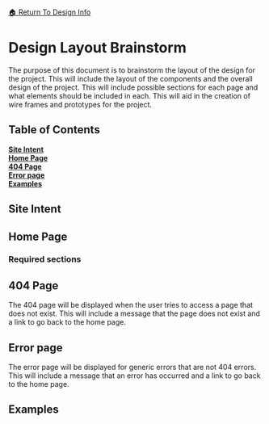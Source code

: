 [ &#127968; Return To Design Info](../design_info.md)

# Design Layout Brainstorm

The purpose of this document is to brainstorm the layout of the design for the project. This will include the layout of the components and the overall design of the project. This will include possible sections for each page and what elements should be included in each. This will aid in the creation of wire frames and prototypes for the project.

## Table of Contents

[**Site Intent**](#site-intent)<br>
[**Home Page**](#home-page)<br>
[**404 Page**](#404-page)<br>
[**Error page**](#error-page)<br>
[**Examples**](#examples)<br>
    <!-- - [**Home Depot**](#home-depot)<br> -->


## Site Intent

<!-- Due to how quickly end-user bounce can occur, the home page / landing page should be designed to quickly and effectively communicate the purpose of the site. The user should be able to quickly understand what the site is about and what they can do on the site. The user should be able to quickly navigate to the most important sections of the site. A clear navigation of the site should be present on the home page and there should be multiple avenues for the user to navigate to the most important sections of the site. -->

## Home Page

<!-- The home page will be the first page that the user sees when they visit the site. It should be designed to quickly provide the user with items they may purchase. This could be by means of suggestion or history of searching. The home page should also provide a way for the user to quickly find products they are looking for. This should be down though multiple means including: categories, product images and names, and others. -->

### Required sections

<!-- - **Header**
    - *Logo*: <br>the logo of the company the site was made for. This should be clickable and take the user to the home page. The image should be a .svg so that it can be scaled to any size.
    - *Nav bar*:<br>The nav bar should contain links to the most common categories to easy allow the user to find desired products.
    - *Search Bar*:<br>The search bar will allow the user to search for products by name or category.
    - *Login / Register / Profile*:<br>This will switch depending on if the user is logged in or not. A circle with the first letter of the user's username will be displayed if the user is logged in. If the user is not logged in, a login and register button will be displayed.
    - *Cart*:<br>An icon representing the user's cart will be displayed. If the user has items in their cart, a number will be displayed next to the icon representing the number of items in the cart.
- **Hero**
    - *Carousel*: <br>A carousel of images of products that the user may be interested in. This will be clickable and will take the user to the product page. This should  include any sales or specials the website is having.
- **For You**
    - *Product Suggestion Cards*: <br>These will be cards that display a product that the user may be interested in. This will be based on the user's search history and other factors. The user will be able to click on the card to go to the product page. If the user is not logged in, the cards will be random.
- **Categories**
    - *Category Cards*: <br>These will be cards that display a category of products. The user will be able to click on the card to go to the category page.
- **Footer** -->

## 404 Page
The 404 page will be displayed when the user tries to access a page that does not exist. This will include a message that the page does not exist and a link to go back to the home page.

## Error page
The error page will be displayed for generic errors that are not 404 errors. This will include a message that an error has occurred and a link to go back to the home page.

## Examples

<!-- ### [Home Depot](https://www.homedepot.com/)

![alt text](imgs/image.png)
![alt text](imgs/image-1.png)
![alt text](imgs/image-2.png)
![alt text](imgs/image-3.png)
![alt text](imgs/image-4.png)
![alt text](imgs/image-5.png) -->

